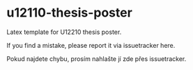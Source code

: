 # u12110-thesis-poster

Latex template for U12210 thesis poster.

If you find a mistake, please report it via issuetracker here.

Pokud najdete chybu, prosím nahlašte jí zde přes issuetracker.
